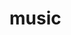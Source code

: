 

# music
<html lang="en">

<head>
    <meta charset="UTF-8">
    <meta http-equiv="X-UA-Compatible" content="IE=edge">
    <meta name="viewport" content="width=device-width, initial-scale=1.0">
    <title>Document</title>
    <link rel="stylesheet" href="style.css">
    <style>
        *{
    margin:0%;
    padding:0%;
}
.container{

    background-image:url(b2.jpg);
    width:1500px;
    height: 700px;
    background-size: cover;
    background-attachment: fixed;    


    }
.nav{
    width: 88%;
    margin: auto;
    padding: 10px 0;
    display: flex;
    align-items: right;
    text-align: right;
    justify-content: space-between;
    font-weight: 300px;
}
.nav ul li{
    list-style: none;
    display: inline-block;
    margin: 0 15px;
    font-size: 50px;
}
.nav ul li a{
    font-size: 50px;
    text-decoration: none;
    color: whitesmoke;
    font-size: 15px;
    text-align: center;
}
.content{
    width: 100%;
    position: absolute;
    top: 20%;


}
.left-col{
    margin-left: 6%;

}
.left-col h2{
    font-size: 50px;
    color:whitesmoke;
    line-height: 80px;
    float: left;
    margin-top: 9%;
}
.right-col{
    margin-left: 80%;
    margin-right: 6%;
    margin-top: 80px;
    display: flex;

}
.right-col p{
    font-size: 40px;
    font-weight: 300;
    width: 50%;
    height: 10%;
    color:whitesmoke;
    margin-right: 15px;
    margin-top: 5%;
}


        </style>
</head>

<body>
    <div class="container">
        <div class="nav">
            <ul>
                <li><a href="#" target="_blank">HOME</li>
                <li><a href="#">ABOUT US</li>
                    <li><a href="">CONTACT US</li>
            </ul>
        </div>
        </div>
        </body>
        <div class="content">
            <div class="left-col">
                <h2>THE<br> REAL<br> SOUND</h2><br>
            </div>
            <div class="right-col">
                <p>click here to listen <img src="playm.jpg" width="15px" height="15px" id="icon">  <img src="pause1.png" width="15px" height="15px" id="pause"></p>
                
            </div>
        </div>
        <audio id="mysong">
            <source src="namo.mp3" type="audio/mp3">
        </audio>
        <script>
            var mysong=document.getElementById("mysong");
            var icon=document.getElementById("icon");
            var pause=document.getElementById("pause");

           

            icon.onclick=function(){
                mysong.play();

                }
                pause.onclick=function(){
                    mysong.pause();
                }
                </script>
</body>

</html>
